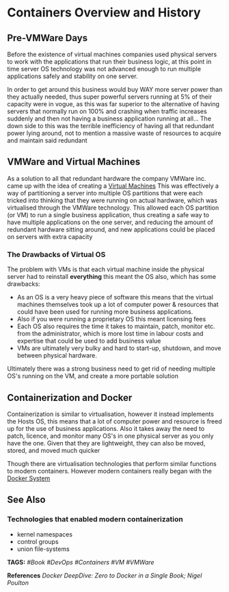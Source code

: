 # Containers Overview and History

## Pre-VMWare Days

Before the existence of virtual machines companies used physical servers to work with the applications that run their business logic, at this point in time server OS technology
was not advanced enough to run multiple applications safely and stability on one server.

In order to get around this business would buy WAY more server power than they actually needed, thus super powerful servers running at 5% of their capacity were in vogue, as this was
far superior to the alternative of having servers that normally run on 100% and crashing when traffic increases suddenly and then not having a business application running at all...
The down side to this was the terrible inefficiency of having all that redundant power lying around, not to mention a massive waste of resources to acquire and maintain said redundant

## VMWare and Virtual Machines

As a solution to all that redundant hardware the company VMWare inc. came up with the idea of creating a [Virtual Machines](../../Virtual_Machines.md)
This was effectively a way of partitioning a server into multiple OS partitions that were each tricked into thinking that they were running on actual hardware, which was virtualised
through the VMWare technology. This allowed each OS partition (or VM) to run a single business application, thus creating a safe way to have multiple applications on the one server, and reducing the amount of redundant hardware sitting around, and new applications could be placed on servers with extra capacity

### The Drawbacks of Virtual OS

The problem with VMs is that each virtual machine inside the physical server had to reinstall __everything__ this meant the OS also, which has some drawbacks:

* As an OS is a very heavy piece of software this means that the virtual machines themselves took up a lot of computer power & resources that could have been used for running more business applications.
* Also if you were running a proprietary OS this meant licensing fees
* Each OS also requires the time it takes to maintain, patch, monitor etc. from the administrator, which is more lost time in labour costs and expertise that could be used to add business value
* VMs are ultimately very bulky and hard to start-up, shutdown, and move between physical hardware.

Ultimately there was a strong business need to get rid of needing multiple OS's running on the VM, and create a more portable solution

## Containerization and Docker

Containerization is similar to virtualisation, however it instead implements the Hosts OS, this means that a lot of computer power and resource is freed up for the use of business applications.
Also it takes away the need to patch, licence, and monitor many OS's in one physical server as you only have the one.
Given that they are lightweight, they can also be moved, stored, and moved much quicker

Though there are virtualisation technologies that perform similar functions to modern containers. However modern containers really began with the [Docker System](../Docker.md)

## See Also

### Technologies that enabled modern containerization

* kernel namespaces
* control groups
* union file-systems

__TAGS:__
_#Book #DevOps #Containers #VM #VMWare_

__References__
_Docker DeepDive: Zero to Docker in a Single Book; Nigel Poulton_
